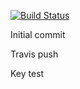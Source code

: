 [![Build Status](https://travis-ci.org/wytrych/UPM.svg?branch=master)](https://travis-ci.org/wytrych/UPM)

Initial commit

Travis push

Key test
